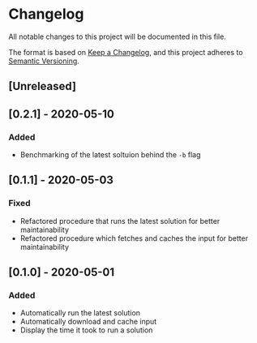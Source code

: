# Changelog
All notable changes to this project will be documented in this file.

The format is based on [Keep a Changelog](https://keepachangelog.com/en/1.0.0/),
and this project adheres to [Semantic Versioning](https://semver.org/spec/v2.0.0.html).

## [Unreleased]

## [0.2.1] - 2020-05-10
### Added
- Benchmarking of the latest soltuion behind the `-b` flag

## [0.1.1] - 2020-05-03
### Fixed
- Refactored procedure that runs the latest solution for better maintainability
- Refactored procedure which fetches and caches the input for better maintainability

## [0.1.0] - 2020-05-01
### Added
- Automatically run the latest solution
- Automatically download and cache input
- Display the time it took to run a solution
